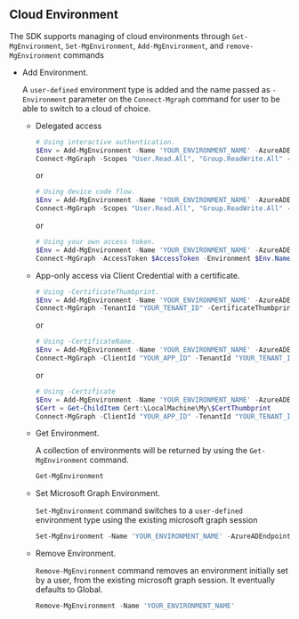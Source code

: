 ## Cloud Environment

The SDK supports managing of cloud environments through `Get-MgEnvironment`, `Set-MgEnvironment`, `Add-MgEnvironment`, and `remove-MgEnvironment` commands
- Add Environment.

    A `user-defined` environment type is added and the name passed as `-Environment` parameter on the `Connect-Mgraph` command for user to be able to switch to a cloud of choice. 
    - Delegated access

        ``` powershell
        # Using interactive authentication.
        $Env = Add-MgEnvironment -Name 'YOUR_ENVIRONMENT_NAME' -AzureADEndpoint 'AZURE_ENDPOINT' -GraphEndpoint 'GRAPH_ENDPOINT'
        Connect-MgGraph -Scopes "User.Read.All", "Group.ReadWrite.All" -Environment $Env.Name
        ```
        or

        ``` powershell
        # Using device code flow.
        $Env = Add-MgEnvironment -Name 'YOUR_ENVIRONMENT_NAME' -AzureADEndpoint 'AZURE_ENDPOINT' -GraphEndpoint 'GRAPH_ENDPOINT'
        Connect-MgGraph -Scopes "User.Read.All", "Group.ReadWrite.All" -UseDeviceAuthentication -Environment $Env.Name
        ```
        or

        ``` powershell   
        # Using your own access token.
        $Env = Add-MgEnvironment -Name 'YOUR_ENVIRONMENT_NAME' -AzureADEndpoint 'AZURE_ENDPOINT' -GraphEndpoint 'GRAPH_ENDPOINT'
        Connect-MgGraph -AccessToken $AccessToken -Environment $Env.Name
        ```
    - App-only access via Client Credential with a certificate.
  
         ``` powershell
        # Using -CertificateThumbprint.
        $Env = Add-MgEnvironment -Name 'YOUR_ENVIRONMENT_NAME' -AzureADEndpoint 'AZURE_ENDPOINT' -GraphEndpoint 'GRAPH_ENDPOINT'
        Connect-MgGraph -TenantId "YOUR_TENANT_ID" -CertificateThumbprint "YOUR_CERT_THUMBPRINT" -ClientId "YOUR_APP_ID" -Environment $Env.Name
        ```
        or

        ``` powershell
        # Using -CertificateName.
        $Env = Add-MgEnvironment -Name 'YOUR_ENVIRONMENT_NAME' -AzureADEndpoint 'AZURE_ENDPOINT' -GraphEndpoint 'GRAPH_ENDPOINT'
        Connect-MgGraph -ClientId "YOUR_APP_ID" -TenantId "YOUR_TENANT_ID" -CertificateName "YOUR_CERT_SUBJECT" -Environment $Env.Name
        ```
        or

        ``` powershell
        # Using -Certificate
        $Env = Add-MgEnvironment -Name 'YOUR_ENVIRONMENT_NAME' -AzureADEndpoint 'AZURE_ENDPOINT' -GraphEndpoint 'GRAPH_ENDPOINT'
        $Cert = Get-ChildItem Cert:\LocalMachine\My\$CertThumbprint
        Connect-MgGraph -ClientId "YOUR_APP_ID" -TenantId "YOUR_TENANT_ID" -Certificate $Cert -Environment $Env.Name
        ```
     - Get Environment.

        A collection of environments will be returned by using the `Get-MgEnvironment` command.

        ``` powershell
        Get-MgEnvironment
        ```
    - Set Microsoft Graph Environment.

        `Set-MgEnvironment` command switches to a `user-defined` environment type using the existing microsoft graph session

        ``` powershell
        Set-MgEnvironment -Name 'YOUR_ENVIRONMENT_NAME' -AzureADEndpoint 'AZURE_ENDPOINT' -GraphEndpoint 'GRAPH_ENDPOINT
        ```
    - Remove Environment.

        `Remove-MgEnvironment` command removes an environment initially set by a user, from the existing microsoft graph session. It eventually defaults to Global.

        ``` powershell
        Remove-MgEnvironment -Name 'YOUR_ENVIRONMENT_NAME'
        ```